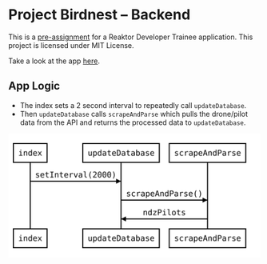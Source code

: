 # Project Birdnest – Backend
This is a [pre-assignment](https://assignments.reaktor.com/birdnest/) for a Reaktor Developer Trainee application. This project is licensed under MIT License.

Take a look at the app [here](https://spring-moon-3266.fly.dev/).

## App Logic

- The index sets a 2 second interval to repeatedly call `updateDatabase`.
- Then `updateDatabase` calls `scrapeAndParse` which pulls the drone/pilot data from the API and returns the processed data to `updateDatabase`.

![Backend Diagram 0](/doc/backend-diagram-0.svg)
